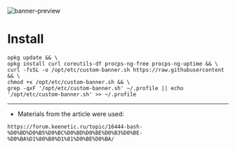 ![banner-preview](https://github.com/user-attachments/assets/f90660f9-75da-428e-9f20-cc402bf5fe98)


# Install

```
opkg update && \
opkg install curl coreutils-df procps-ng-free procps-ng-uptime && \
curl -fsSL -o /opt/etc/custom-banner.sh https://raw.githubusercontent && \
chmod +x /opt/etc/custom-banner.sh && \
grep -qxF '/opt/etc/custom-banner.sh' ~/.profile || echo '/opt/etc/custom-banner.sh' >> ~/.profile

```

---

* Materials from the article were used:
  
```
https://forum.keenetic.ru/topic/16444-bash-%D0%BD%D0%B5%D0%BC%D0%BD%D0%BE%D0%B3%D0%BE-%D0%BA%D1%80%B0%D1%81%D0%BE%D0%BA/
```
